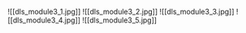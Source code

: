 ![[dls_module3_1.jpg]]
![[dls_module3_2.jpg]]
![[dls_module3_3.jpg]]
![[dls_module3_4.jpg]]
![[dls_module3_5.jpg]]
